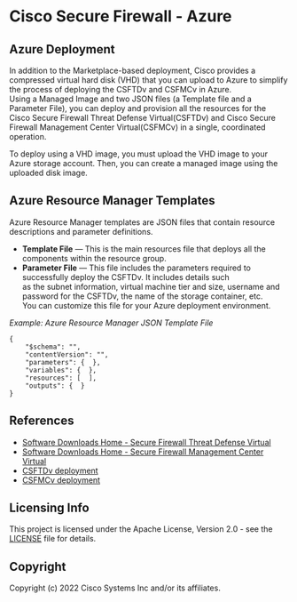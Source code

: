 # Cisco Secure Firewall - Azure

## Azure Deployment

In addition to the Marketplace-based deployment, Cisco provides a compressed virtual hard disk (VHD) that you can upload to Azure to simplify the process of deploying the CSFTDv and CSFMCv in Azure.<br>
Using a Managed Image and two JSON files (a Template file and a Parameter File), you can deploy and provision all the resources for the Cisco Secure Firewall Threat Defense Virtual(CSFTDv) and Cisco Secure Firewall Management Center Virtual(CSFMCv) in a single, coordinated operation.<br>

To deploy using a VHD image, you must upload the VHD image to your Azure storage account. Then, you can create a managed image using the uploaded disk image.<br>

## Azure Resource Manager Templates
Azure Resource Manager templates are JSON files that contain resource descriptions and parameter definitions.<br>

* **Template File** — This is the main resources file that deploys all the components within the resource group.<br>
* **Parameter File** — This file includes the parameters required to successfully deploy the CSFTDv. It includes details such<br>
as the subnet information, virtual machine tier and size, username and password for the CSFTDv, the name of the storage container, etc.<br>
You can customize this file for your Azure deployment environment.<br>

*Example: Azure Resource Manager JSON Template File*
```
{
    "$schema": "",
    "contentVersion": "",
    "parameters": {  },
    "variables": {  },
    "resources": [  ],
    "outputs": {  }
}
```

## References
* [Software Downloads Home - Secure Firewall Threat Defense Virtual](https://software.cisco.com/download/home/286306503/type/286306337/release/7.4.1)
* [Software Downloads Home - Secure Firewall Management Center Virtual](https://software.cisco.com/download/home/286259687/type/286271056/release/7.4.1)
* [CSFTDv deployment](https://www.cisco.com/c/en/us/td/docs/security/firepower/quick_start/azure/ftdv-azure-gsg/ftdv-azure-deploy.html#id_82702)
* [CSFMCv deployment](https://www.cisco.com/c/en/us/td/docs/security/firepower/quick_start/fmcv/fpmc-virtual/fpmc-virtual-azure.html#id_106502)

## Licensing Info
This project is licensed under the Apache License, Version 2.0 - see the [LICENSE](../../LICENSE) file for details.

## Copyright
Copyright (c) 2022 Cisco Systems Inc and/or its affiliates.
